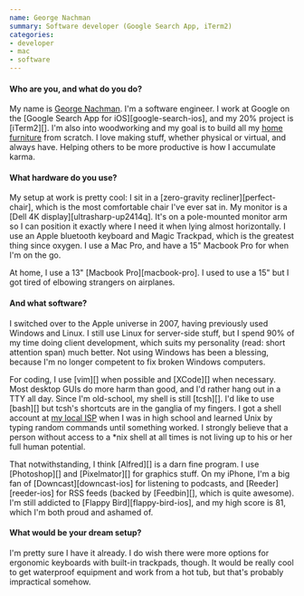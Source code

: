 ```yaml
---
name: George Nachman
summary: Software developer (Google Search App, iTerm2)
categories:
- developer
- mac
- software
---
```


#### Who are you, and what do you do?

My name is [George Nachman](https://twitter.com/gnachman "George's Twitter account."). I'm a software engineer. I work at Google on the [Google Search App for iOS][google-search-ios], and my 20% project is [iTerm2][]. I'm also into woodworking and my goal is to build all my [home furniture](https://www.dropbox.com/sc/3pddlsoohndhe6b/AADVdOuWiFtcuLkOUr0Zi8k6a "George's photos of his home-made furniture.") from scratch. I love making stuff, whether physical or virtual, and always have. Helping others to be more productive is how I accumulate karma.

#### What hardware do you use?

My setup at work is pretty cool: I sit in a [zero-gravity recliner][perfect-chair], which is the most comfortable chair I've ever sat in. My monitor is a [Dell 4K display][ultrasharp-up2414q]. It's on a pole-mounted monitor arm so I can position it exactly where I need it when lying almost horizontally. I use an Apple bluetooth keyboard and Magic Trackpad, which is the greatest thing since oxygen. I use a Mac Pro, and have a 15" Macbook Pro for when I'm on the go.

At home, I use a 13" [Macbook Pro][macbook-pro]. I used to use a 15" but I got tired of elbowing strangers on airplanes.

#### And what software?

I switched over to the Apple universe in 2007, having previously used Windows and Linux. I still use Linux for server-side stuff, but I spend 90% of my time doing client development, which suits my personality (read: short attention span) much better. Not using Windows has been a blessing, because I'm no longer competent to fix broken Windows computers.

For coding, I use [vim][] when possible and [XCode][] when necessary. Most desktop GUIs do more harm than good, and I'd rather hang out in a TTY all day. Since I'm old-school, my shell is still [tcsh][]. I'd like to use [bash][] but tcsh's shortcuts are in the ganglia of my fingers. I got a shell account at [my local ISP](http://en.wikipedia.org/wiki/Digex "The Wikipedia entry for Digex.") when I was in high school and learned Unix by typing random commands until something worked. I strongly believe that a person without access to a *nix shell at all times is not living up to his or her full human potential.

That notwithstanding, I think [Alfred][] is a darn fine program. I use [Photoshop][] and [Pixelmator][] for graphics stuff. On my iPhone, I'm a big fan of [Downcast][downcast-ios] for listening to podcasts, and [Reeder][reeder-ios] for RSS feeds (backed by [Feedbin][], which is quite awesome). I'm still addicted to [Flappy Bird][flappy-bird-ios], and my high score is 81, which I'm both proud and ashamed of.

#### What would be your dream setup?

I'm pretty sure I have it already. I do wish there were more options for ergonomic keyboards with built-in trackpads, though. It would be really cool to get waterproof equipment and work from a hot tub, but that's probably impractical somehow.